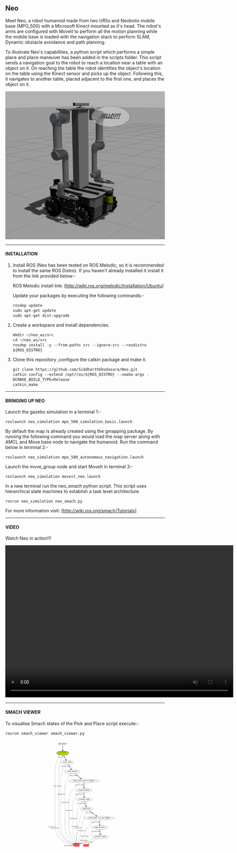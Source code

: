## Neo

Meet Neo, a robot humanoid made from two UR5s and Neobotix mobile base (MPO_500) with a Microsoft Kinect mounted as it's head. The robot's arms are configured with MoveIt to perform all the motion planning while the mobile base is loaded with the navigation stack to perform SLAM, Dynamic obstacle avoidance and path planning. 

 To illustrate Neo's capabilities, a python script which performs a simple place and place maneuver has been added in the scripts folder. This script sends a navigation goal to the robot to reach a location near a table with an object on it. On reaching the table the robot identifies the object's location on the table using the Kinect sensor and picks up the object. Following this, it navigates to another table, placed adjacent to the first one, and places the object on it.



<img src="video/NEO.jpg" alt="NEO" style="zoom:75%;" />



-----



#### INSTALLATION

1. Install ROS (Neo has been tested on ROS Melodic, so it is recommended to install the same ROS Distro). If you haven't already installed it install it from the link provided below:-

   ROS Melodic install link:  [http://wiki.ros.org/melodic/Installation/Ubuntu]

   Update your packages by executing the following commands:-

   ```
   rosdep update
   sudo apt-get update
   sudo apt-get dist-upgrade
   ```

   

2. Create a workspace and install dependencies.

   ```
   mkdir ~/neo_ws/src
   cd ~/neo_ws/src
   rosdep install -y --from-paths src --ignore-src --rosdistro ${ROS_DISTRO}
   ```



3. Clone this repository ,configure the catkin package and make it.

   ```
   git clone https://github.com/SiddharthGhodasara/Neo.git
   catkin config --extend /opt/ros/${ROS_DISTRO} --cmake-args -DCMAKE_BUILD_TYPE=Release
   catkin_make
   ```

   

-----

#### BRINGING UP NEO

Launch the gazebo simulation in a terminal 1:-

```
roslaunch neo_simulation mpo_500_simulation_basic.launch
```



By default the map is already created using the gmapping package. By running the following command you would load the map server along with AMCL and Move base node to navigate the humanoid. Run the command below in terminal 2:-

```
roslaunch neo_simulation mpo_500_autonomous_navigation.launch
```



Launch the move_group node and start MoveIt in terminal 3:-

```
roslaunch neo_simulation moveit_neo.launch
```



In a new terminal run the neo_smach python script. This script uses hierarchical state machines to establish a task level architecture.

```
rosrun neo_simulation neo_smach.py
```

 For more information visit: [http://wiki.ros.org/smach/Tutorials]



-----

#### VIDEO

Watch Neo in action!!!

<video src="video/NEO_Pick_and_Place.mp4" width="720" height="480" controls preload></video>



-----

#### SMACH VIEWER

To visualise Smach states of the Pick and Place script execute:-

```
rosrun smach_viewer smach_viewer.py 
```

![Smach_viewer](video/Smach_viewer.gif)
